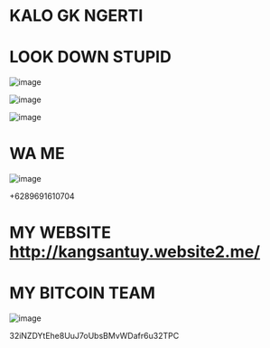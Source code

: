 # KALO GK NGERTI

# LOOK DOWN STUPID 

![image](https://user-images.githubusercontent.com/73192109/201518950-2b0df487-5d04-4baf-9b74-ca4772e00aaf.png)

![image](https://user-images.githubusercontent.com/73192109/201518980-d17290bf-211f-46ea-9a8a-8f9a6e936d29.png)

![image](https://user-images.githubusercontent.com/73192109/201519083-0a99d096-054d-4a16-a610-b69bed7e12e5.png)

# WA ME  

![image](https://user-images.githubusercontent.com/73192109/201519494-60007ea3-a16b-40cc-9e36-c3fe2b6a0716.png)

+6289691610704


# MY WEBSITE http://kangsantuy.website2.me/


# MY BITCOIN TEAM 

![image](https://user-images.githubusercontent.com/73192109/201519397-1228ef67-0541-409c-9b5a-ec30c19e5594.png)

 32iNZDYtEhe8UuJ7oUbsBMvWDafr6u32TPC
